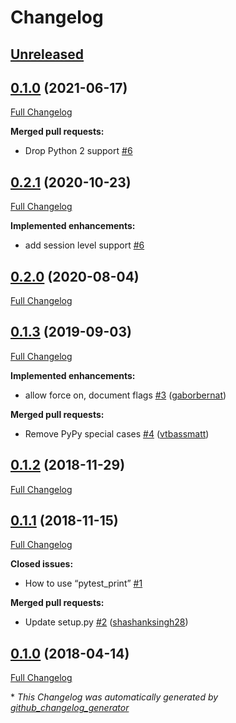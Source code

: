 # Changelog

## [Unreleased](https://github.com/gaborbernat/pytest-devpi/tree/HEAD)

## [0.1.0](https://github.com/gaborbernat/pytest-devpi/tree/0.1.0) (2021-06-17)

[Full Changelog](https://github.com/gaborbernat/pytest-devpi/compare/0.2.1...0.3.0)

**Merged pull requests:**

- Drop Python 2 support [\#6](https://github.com/gaborbernat/pytest-devpi/issues/7)

## [0.2.1](https://github.com/gaborbernat/pytest-devpi/tree/0.2.1) (2020-10-23)

[Full Changelog](https://github.com/gaborbernat/pytest-devpi/compare/0.2.0...0.2.1)

**Implemented enhancements:**

- add session level support [\#6](https://github.com/gaborbernat/pytest-devpi/issues/6)

## [0.2.0](https://github.com/gaborbernat/pytest-devpi/tree/0.2.0) (2020-08-04)

[Full Changelog](https://github.com/gaborbernat/pytest-devpi/compare/0.1.3...0.2.0)

## [0.1.3](https://github.com/gaborbernat/pytest-devpi/tree/0.1.3) (2019-09-03)

[Full Changelog](https://github.com/gaborbernat/pytest-devpi/compare/0.1.2...0.1.3)

**Implemented enhancements:**

- allow force on, document flags [\#3](https://github.com/gaborbernat/pytest-devpi/pull/3) ([gaborbernat](https://github.com/gaborbernat))

**Merged pull requests:**

- Remove PyPy special cases [\#4](https://github.com/gaborbernat/pytest-devpi/pull/4) ([vtbassmatt](https://github.com/vtbassmatt))

## [0.1.2](https://github.com/gaborbernat/pytest-devpi/tree/0.1.2) (2018-11-29)

[Full Changelog](https://github.com/gaborbernat/pytest-devpi/compare/0.1.1...0.1.2)

## [0.1.1](https://github.com/gaborbernat/pytest-devpi/tree/0.1.1) (2018-11-15)

[Full Changelog](https://github.com/gaborbernat/pytest-devpi/compare/0.1.0...0.1.1)

**Closed issues:**

- How to use “pytest\_print” [\#1](https://github.com/gaborbernat/pytest-devpi/issues/1)

**Merged pull requests:**

- Update setup.py [\#2](https://github.com/gaborbernat/pytest-devpi/pull/2) ([shashanksingh28](https://github.com/shashanksingh28))

## [0.1.0](https://github.com/gaborbernat/pytest-devpi/tree/0.1.0) (2018-04-14)

[Full Changelog](https://github.com/gaborbernat/pytest-devpi/compare/727896d18cab117ad84010086cbc4c9a16d9e8f7...0.1.0)



\* *This Changelog was automatically generated by [github_changelog_generator](https://github.com/github-changelog-generator/github-changelog-generator)*
